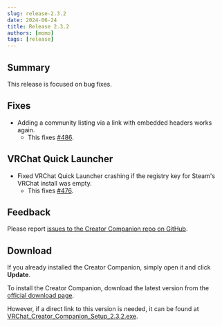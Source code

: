 ```yaml
---
slug: release-2.3.2
date: 2024-06-24
title: Release 2.3.2
authors: [momo]
tags: [release]
---
```

## Summary

This release is focused on bug fixes.

<!--truncate-->

## Fixes

- Adding a community listing via a link with embedded headers works again.
  - This fixes [#486](https://github.com/vrchat-community/creator-companion/issues/486).

## VRChat Quick Launcher

- Fixed VRChat Quick Launcher crashing if the registry key for Steam's VRChat install was empty.
  - This fixes [#476](https://github.com/vrchat-community/creator-companion/issues/476).

## Feedback

Please report [issues to the Creator Companion repo on GitHub](https://github.com/vrchat-community/creator-companion/issues).

## Download

If you already installed the Creator Companion, simply open it and click **Update**.

To install the Creator Companion, download the latest version from the [official download page](https://vrchat.com/home/download).

However, if a direct link to this version is needed, it can be found at [VRChat_Creator_Companion_Setup_2.3.2.exe](https://vrcpm.vrchat.cloud/vcc/Builds/2.3.2/VRChat_CreatorCompanion_Setup_2.3.2.exe).
